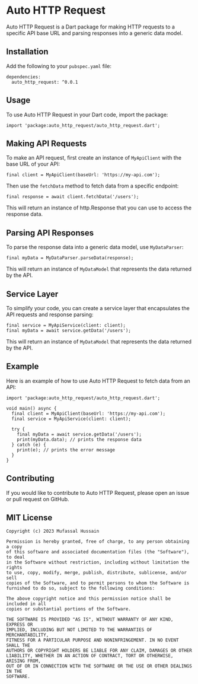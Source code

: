 # Auto HTTP Request

Auto HTTP Request is a Dart package for making HTTP requests to a specific API base URL and parsing responses into a generic data model.

## Installation
Add the following to your `pubspec.yaml` file:
```
dependencies:
  auto_http_request: ^0.0.1
```

## Usage
To use Auto HTTP Request in your Dart code, import the package:
```
import 'package:auto_http_request/auto_http_request.dart';
```

## Making API Requests
To make an API request, first create an instance of `MyApiClient` with the base URL of your API:
```
final client = MyApiClient(baseUrl: 'https://my-api.com');
```
Then use the `fetchData` method to fetch data from a specific endpoint:
```
final response = await client.fetchData('/users');
```
This will return an instance of http.Response that you can use to access the response data.

## Parsing API Responses
To parse the response data into a generic data model, use `MyDataParser`:
```
final myData = MyDataParser.parseData(response);
```
This will return an instance of `MyDataModel` that represents the data returned by the API.

## Service Layer
To simplify your code, you can create a service layer that encapsulates the API requests and response parsing:
```
final service = MyApiService(client: client);
final myData = await service.getData('/users');
```
This will return an instance of  `MyDataModel` that represents the data returned by the API.

## Example
Here is an example of how to use Auto HTTP Request to fetch data from an API:
```
import 'package:auto_http_request/auto_http_request.dart';

void main() async {
  final client = MyApiClient(baseUrl: 'https://my-api.com');
  final service = MyApiService(client: client);
  
  try {
    final myData = await service.getData('/users');
    print(myData.data); // prints the response data
  } catch (e) {
    print(e); // prints the error message
  }
}
```

## Contributing
If you would like to contribute to Auto HTTP Request, please open an issue or pull request on GitHub.



## MIT License
```
Copyright (c) 2023 Mufassal Hussain

Permission is hereby granted, free of charge, to any person obtaining a copy
of this software and associated documentation files (the "Software"), to deal
in the Software without restriction, including without limitation the rights
to use, copy, modify, merge, publish, distribute, sublicense, and/or sell
copies of the Software, and to permit persons to whom the Software is
furnished to do so, subject to the following conditions:

The above copyright notice and this permission notice shall be included in all
copies or substantial portions of the Software.

THE SOFTWARE IS PROVIDED "AS IS", WITHOUT WARRANTY OF ANY KIND, EXPRESS OR
IMPLIED, INCLUDING BUT NOT LIMITED TO THE WARRANTIES OF MERCHANTABILITY,
FITNESS FOR A PARTICULAR PURPOSE AND NONINFRINGEMENT. IN NO EVENT SHALL THE
AUTHORS OR COPYRIGHT HOLDERS BE LIABLE FOR ANY CLAIM, DAMAGES OR OTHER
LIABILITY, WHETHER IN AN ACTION OF CONTRACT, TORT OR OTHERWISE, ARISING FROM,
OUT OF OR IN CONNECTION WITH THE SOFTWARE OR THE USE OR OTHER DEALINGS IN THE
SOFTWARE.

```
